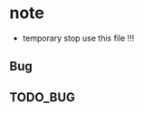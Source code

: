 # note
- temporary stop use this file !!!

Bug
---
<!--- Q: user@120.service is failed?-->
  <!--A: grep ":120" /etc/group;  and uninstall manjaro-gdm-tweak.-->

<!--- S: gitlab mirror to github failed?-->
  <!--A: because delete github's email, need reagin add email.(TODO)-->


<!--- Q: in nvim, this dock appear templately?-->
  <!--A: reason is this dock settings, and use new dash to dock, so need to set some settings for dash to dock, like hidden 事件-->

<!--- vscode snippets can't preview?-->
<!--- just clikt it use your mouse-->

<!--- Q: install folke's dot config, have dashboard always, even uninstall it?-->
  <!--A: rm -rf ~/.local/share/nvim/-->
<!--- mooc's video can't watch,-->
<!--- just restart your computer-->

<!---  treesitter has a vim highlight error?-->
<!---  need use :Tsupdate-->

<!---   in newwork, unconnect all link and to add subscript-->
<!---   for lua moudle , this parser not find this moudle, may be is this directory's problem-->
<!---   for markdonw preview vim, window click focus in gnome-tweak, window settings, to setup click-focus-->
<!---  disable 息屏 to resolve this black screen in some time-->
<!---  when use a bug branch, note delete it , because is's some configct for your-->
  <!--current file in sometimes-->

TODO_BUG
---
<!--- [ ] in xynu.wifi, terminal is doesn't work-->
<!--- [ ] in gitee , use ssh , permission is denied?-->
<!--- github atcion: this node_modules can't update (hash) learn github action gram-->
<!--- learn vue dir , how to add cname(in public like?)-->
<!--- learn yarn add -D diff global?-->
<!--2.  how to use nvchad in docker nvim on home-->
<!--- in chinese, enter v fast input mode, and input ctrl space, it will enter vim's tmp file?-->
<!--- tmux can't show ranger picture-->
<!--- LUA_PATH : what't this ? why just a char?-->
<!--- in custom domain, this vuepress is not have css style-->
<!--- vuepress: this base for site, what-->
